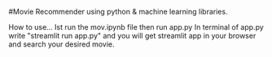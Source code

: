 #Movie Recommender using python & machine learning libraries.

How to use... Ist run the mov.ipynb file then run app.py In terminal of app.py write "streamlit run app.py" and you will get streamlit app in your browser and search your desired movie.
